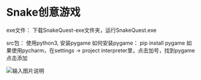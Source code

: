 # Snake创意游戏

exe文件：
下载SnakeQuest-exe文件夹，运行SnakeQuest.exe

src包：
使用python3, 安装pygame
  如何安装pygame：
    pip install pygame
  如果使用pycharm，在settings -> project interpreter里，点击加号，找到pygame点击添加

![输入图片说明](https://images.gitee.com/uploads/images/2020/0804/081038_a1437fce_7832829.png "cover.png")

